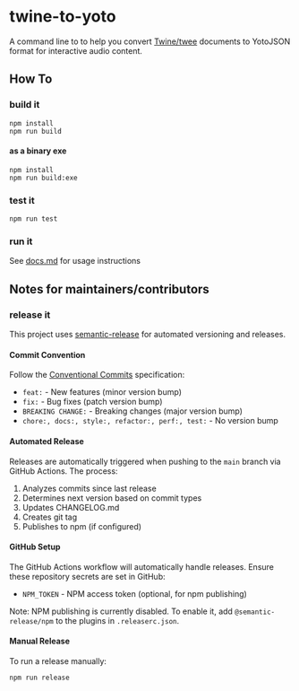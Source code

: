 # twine-to-yoto

A command line to to help you convert [Twine/twee](https://twinery.org/) documents to YotoJSON format for interactive audio content.

## How To

### build it

```
npm install
npm run build
```

#### as a binary exe

```
npm install
npm run build:exe
```

### test it

```
npm run test
```

### run it

See [docs.md](docs.md) for usage instructions

## Notes for maintainers/contributors

### release it

This project uses [semantic-release](https://github.com/semantic-release/semantic-release) for automated versioning and releases.

#### Commit Convention

Follow the [Conventional Commits](https://www.conventionalcommits.org/) specification:

- `feat:` - New features (minor version bump)
- `fix:` - Bug fixes (patch version bump)
- `BREAKING CHANGE:` - Breaking changes (major version bump)
- `chore:, docs:, style:, refactor:, perf:, test:` - No version bump

#### Automated Release

Releases are automatically triggered when pushing to the `main` branch via GitHub Actions. The process:

1. Analyzes commits since last release
2. Determines next version based on commit types
3. Updates CHANGELOG.md
4. Creates git tag
5. Publishes to npm (if configured)

#### GitHub Setup

The GitHub Actions workflow will automatically handle releases. Ensure these repository secrets are set in GitHub:

- `NPM_TOKEN` - NPM access token (optional, for npm publishing)

Note: NPM publishing is currently disabled. To enable it, add `@semantic-release/npm` to the plugins in `.releaserc.json`.

#### Manual Release

To run a release manually:

```bash
npm run release
```
